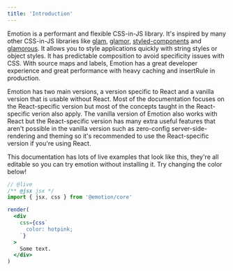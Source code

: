 ```yaml
---
title: 'Introduction'
---
```


Emotion is a performant and flexible CSS-in-JS library. It's inspired by many other CSS-in-JS libraries like [glam](https://github.com/threepointone/glam/tree/e9bca3950f12503246ed7fccad5cf13e5e9c86e3), [glamor](https://github.com/threepointone/glamor), [styled-components](https://www.styled-components.com/) and [glamorous](https://glamorous.rocks/). It allows you to style applications quickly with string styles or object styles. It has predictable composition to avoid specificity issues with CSS. With source maps and labels, Emotion has a great developer experience and great performance with heavy caching and insertRule in production.

Emotion has two main versions, a version specific to React and a vanilla version that is usable without React. Most of the documentation focuses on the React-specific version but most of the concepts taught in the React-specific verion also apply. The vanilla version of Emotion also works with React but the React-specific version has many extra useful features that aren't possible in the vanilla version such as zero-config server-side-rendering and theming so it's recommended to use the React-specific version if you're using React.

This documentation has lots of live examples that look like this, they're all editable so you can try emotion without installing it. Try changing the color below!

```jsx
// @live
/** @jsx jsx */
import { jsx, css } from '@emotion/core'

render(
  <div
    css={css`
      color: hotpink;
    `}
  >
    Some text.
  </div>
)
```
